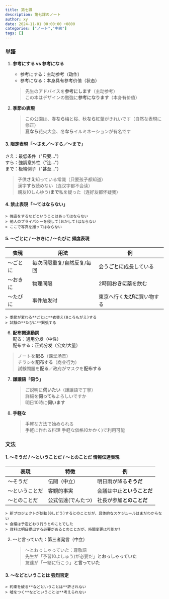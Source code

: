 ```yaml
---
title: 第七課
description: 第七課のノート
author: xy
date: 2024-11-01 00:00:00 +0800
categories: ["ノート","中級"]
tags: []
---
```


### 単語

1. **参考にする vs 参考になる**  
   - 参考にする：主动参考（动作）  
   - 参考になる：本身具有参考价值（状态）  
    > 先生のアドバイスを**参考にします**（主动参考）  
    > この本はデザインの勉強に**参考になります**（本身有价值）

2. **季節の表現**  
    > この公園は、春**なら**梅と桜、秋**なら**紅葉がきれいです（自然な表現に修正）  
    > 夏**なら**花火大会、冬**なら**イルミネーションが有名です

#### 3. 限定表現「**～さえ／～すら／～まで**」

   さえ：最低条件（"只要..."）  
   すら：強調意外性（"连..."）  
   まで：极端例子（"甚至..."）  

> 子供**さえ**知っている常識（只要孩子都知道）  
> 漢字**すら**読めない（连汉字都不会读）  
> 親友(0しんゆう)**まで**私を疑った（连好友都怀疑我）  

#### 4. 禁止表現「**～てはならない**」  

    > 強盗をするなどということはあってはならない  
    > 他人のプライバシーを侵して(おかして)はならない  
    > ここで写真を撮ってはならない

#### 5. **～ごとに / ～おきに / ～たびに** **頻度表現**  

   | 表現 | 用法 | 例 |
   |---|---|---|
   | ～ごとに | 每次间隔重复/自然反复/每回 | 会う**ごとに**成長している |
   | ～おきに | 物理间隔 | 2時間**おきに**薬を飲む |
   | ～たびに | 事件触发时 | 東京へ行く**たびに**買い物する |

    > 季節が変わる**ごとに**衣替え(0ころもがえ)する  
    > 試験の**たびに**緊張する

6. **配布関連動詞**  
   配る：通用分发（中性）  
   配布する：正式分发（公文/大量） 
 
> ノートを**配る**（课堂场景）  
> チラシを**配布する**（商业行为）  
> 試験問題を**配る**／政府がマスクを**配布する**

7. **謙譲語「伺う」**  
    > ご説明に**伺いたい**（謙譲語で丁寧）  
    > 詳細を**伺っても**よろしいですか  
    > 明日10時に**伺います**

8. **手軽な**  
    > 手軽な方法で始められる  
    > 手軽に作れる料理
    > 手軽な価格(0かかく)で利用可能

### 文法

#### 1. **～そうだ / ～ということだ / ～とのことだ** 情報伝達表現  

   | 表現 | 特徴 | 例 |
   |---|---|---|
   | ～そうだ | 伝聞（中立） | 明日雨が降る**そうだ** |
   | ～ということだ | 客観的事実 | 会議は中止**ということだ** |
   | ～とのことだ | 公式伝達(でんたつ) | 社長が参加**とのことだ** |

    > 新プロジェクトが始動(0しどう)するとのことだが、具体的なスケジュールはまだわからない
    > 会議は予定どおり行うとのことでした
    > 資料は明日提出する必要があるとのことだが、時間変更は可能か?

2. ～と言っていた：第三者発言（中立）

    > ～とおっしゃっていた：尊敬語  
    > 先生が「予習(0よしゅう)が必要だ」**とおっしゃっていた**  
    > 友達が「一緒に行こう」**と言っていた**

#### 3. **～などということは** 強烈否定  

    > 約束を破る**などということは**許されない  
    > 嘘をつく**などということは**考えられない
